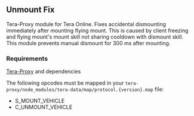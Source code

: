 ## Unmount Fix
Tera-Proxy module for Tera Online. Fixes accidental dismounting immediately after mounting flying mount. This is caused by client freezing and flying mount's mount skill not sharing cooldown with dismount skill. This module prevents manual dismount for 300 ms after mounting.
### Requirements
[Tera-Proxy](https://github.com/meishuu/tera-proxy) and dependencies

The following opcodes must be mapped in your `tera-proxy/node_modules/tera-data/map/protocol.{version}.map` file:
* S_MOUNT_VEHICLE
* C_UNMOUNT_VEHICLE
